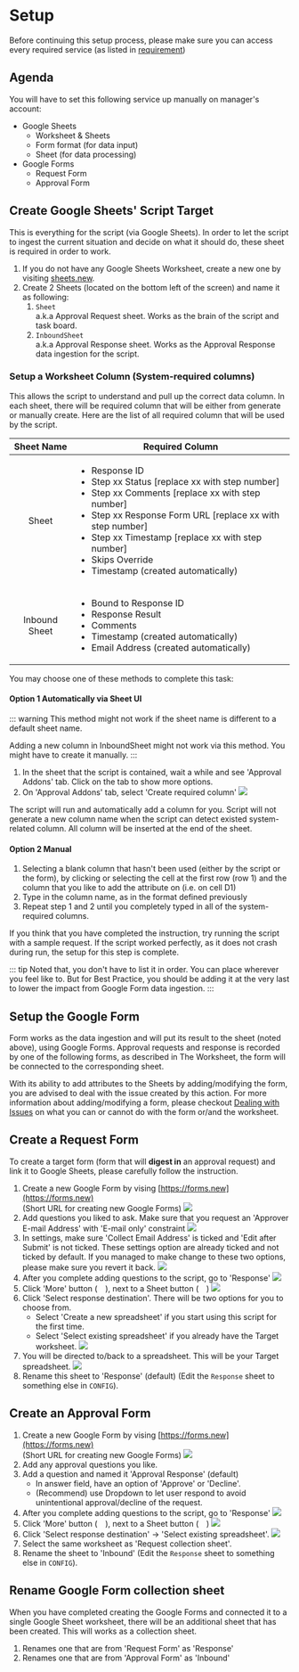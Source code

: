 # Setup

Before continuing this setup process, please make sure you can access every required service (as listed in [requirement](../requirement))

## Agenda

You will have to set this following service up manually on manager's account:

-   Google Sheets
    -   Worksheet & Sheets
    -   Form format (for data input)
    -   Sheet (for data processing)
-   Google Forms
    -   Request Form
    -   Approval Form

## Create Google Sheets' Script Target

This is everything for the script (via Google Sheets). In order to let the script to ingest the current situation and decide on what it should do, these sheet is required in order to work.

1. If you do not have any Google Sheets Worksheet, create a new one by visiting [sheets.new](https://docs.google.com/spreadsheets/u/0/create?usp=dot_new).
2. Create 2 Sheets (located on the bottom left of the screen) and name it as following:
    1. `Sheet`<br/>
       a.k.a Approval Request sheet. Works as the brain of the script and task board.
    2. `InboundSheet`<br/>
       a.k.a Approval Response sheet. Works as the Approval Response data ingestion for the script.

### Setup a Worksheet Column (System-required columns)

This allows the script to understand and pull up the correct data column. In each sheet, there will be required column that will be either from generate or manually create. Here are the list of all required column that will be used by the script.

|  Sheet Name   | Required Column                                                                                                                                                                                                                                                                                                                           |
| :-----------: | ----------------------------------------------------------------------------------------------------------------------------------------------------------------------------------------------------------------------------------------------------------------------------------------------------------------------------------------- |
|     Sheet     | <ul><li> Response ID</li><li> Step xx Status [replace xx with step number]</li><li> Step xx Comments [replace xx with step number]</li><li> Step xx Response Form URL [replace xx with step number]</li><li> Step xx Timestamp [replace xx with step number]</li><li> Skips Override</li><li> Timestamp (created automatically)</li></ul> |
| Inbound Sheet | <ul><li>Bound to Response ID</li><li>Response Result</li><li>Comments</li><li>Timestamp (created automatically)</li><li>Email Address (created automatically)</li></ul>                                                                                                                                                                   |

You may choose one of these methods to complete this task:

#### Option 1 Automatically via Sheet UI

::: warning
This method might not work if the sheet name is different to a default sheet name.

Adding a new column in InboundSheet might not work via this method.
You might have to create it manually.
:::

1. In the sheet that the script is contained, wait a while and see 'Approval Addons' tab. Click on the tab to show more options.
2. On 'Approval Addons' tab, select 'Create required column'
   ![](./src/image_required_column.png)

The script will run and automatically add a column for you. Script will not generate a new column name when the script can detect existed system-related column. All column will be inserted at the end of the sheet.

#### Option 2 Manual

1. Selecting a blank column that hasn't been used (either by the script or the form), by clicking or selecting the cell at the first row (row 1) and the column that you like to add the attribute on (i.e. on cell D1)
2. Type in the column name, as in the format defined previously
3. Repeat step 1 and 2 until you completely typed in all of the system-required columns.

If you think that you have completed the instruction, try running the script with a sample request. If the script worked perfectly, as it does not crash during run, the setup for this step is complete.

::: tip
Noted that, you don't have to list it in order. You can place wherever you feel like to. But for Best Practice, you should be adding it at the very last to lower the impact from Google Form data ingestion.
:::

## Setup the Google Form

Form works as the data ingestion and will put its result to the sheet (noted above), using Google Forms. Approval requests and response is recorded by one of the following forms, as described in The Worksheet, the form will be connected to the corresponding sheet.

With its ability to add attributes to the Sheets by adding/modifying the form, you are advised to deal with the issue created by this action. For more information about adding/modifying a form, please checkout [Dealing with Issues](../../maintain/) on what you can or cannot do with the form or/and the worksheet.

## Create a Request Form

To create a target form (form that will **digest in** an approval request) and link it to Google Sheets, please carefully follow the instruction.

1. Create a new Google Form by vising [https://forms.new](https://forms.new)<br/>
   (Short URL for creating new Google Forms)
   ![](./src/forms1.png)
2. Add questions you liked to ask. Make sure that you request an 'Approver E-mail Address' with 'E-mail only' constraint
   ![](./src/forms2.png)
3. In settings, make sure 'Collect Email Address' is ticked and 'Edit after Submit' is not ticked. These settings option are already ticked and not ticked by default. If you managed to make change to these two options, please make sure you revert it back.
   ![](./src/forms3.png)
4. After you complete adding questions to the script, go to 'Response'
   ![](./src/forms4.png)
5. Click 'More' button (<img src="./src/outline_more_vert_black_24dp.png" style="height:1em"/>), next to a Sheet button (<img src="./src/sheetsIcon.png" style="height:1em"/>)
   ![](./src/forms5.png)
6. Click 'Select response destination'. There will be two options for you to choose from.
    - Select 'Create a new spreadsheet' if you start using this script for the first time.
    - Select 'Select existing spreadsheet' if you already have the Target worksheet.
      ![](./src/forms6.png)
7. You will be directed to/back to a spreadsheet. This will be your Target spreadsheet.
   ![](./src/sheets1.png)
8. Rename this sheet to 'Response' (default) (Edit the `Response` sheet to something else in `CONFIG`).

## Create an Approval Form

1. Create a new Google Form by vising [https://forms.new](https://forms.new)<br/>(Short URL for creating new Google Forms)
   ![](./src/forms1.png)
2. Add any approval questions you like.
3. Add a question and named it 'Approval Response' (default)
    - In answer field, have an option of 'Approve' or 'Decline'.
    - (Recommend) use Dropdown to let user respond to avoid unintentional approval/decline of the request.
4. After you complete adding questions to the script, go to 'Response'
   ![](./src/forms4.png)
5. Click 'More' button (<img src="./src/outline_more_vert_black_24dp.png" style="height:1em"/>), next to a Sheet button (<img src="./src/sheetsIcon.png" style="height:1em"/>)
   ![](./src/forms5.png)
6. Click 'Select response destination' → 'Select existing spreadsheet'.
   ![](./src/forms6.png)
7. Select the same worksheet as 'Request collection sheet'.
8. Rename the sheet to 'Inbound' (Edit the `Response` sheet to something else in `CONFIG`).

## Rename Google Form collection sheet

When you have completed creating the Google Forms and connected it to a single Google Sheet worksheet, there will be an additional sheet that has been created. This will works as a collection sheet.

1. Renames one that are from 'Request Form' as 'Response'
2. Renames one that are from 'Approval Form' as 'Inbound'
